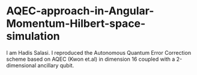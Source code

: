 # AQEC-approach-in-Angular-Momentum-Hilbert-space-simulation
I am Hadis Salasi. I reproduced the Autonomous Quantum Error Correction scheme based on AQEC (Kwon et.al) in dimension 16 coupled with a 2-dimensional ancillary qubit.
